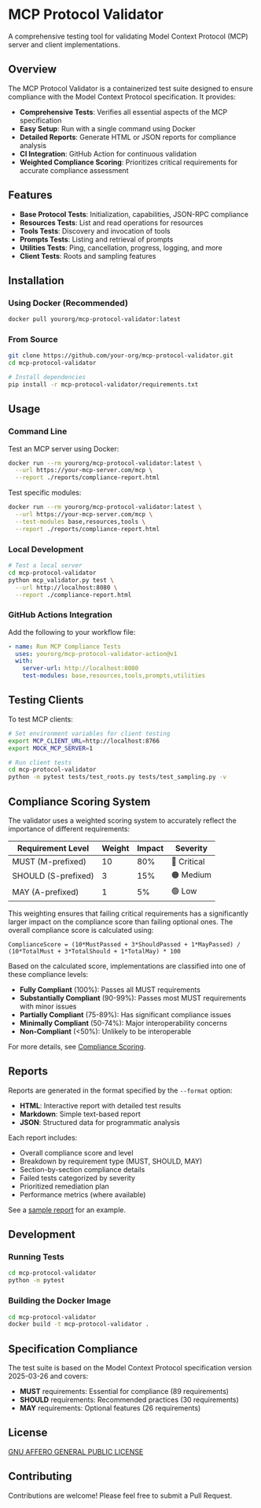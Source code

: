 # MCP Protocol Validator

A comprehensive testing tool for validating Model Context Protocol (MCP) server and client implementations.

## Overview

The MCP Protocol Validator is a containerized test suite designed to ensure compliance with the Model Context Protocol specification. It provides:

- **Comprehensive Tests**: Verifies all essential aspects of the MCP specification
- **Easy Setup**: Run with a single command using Docker
- **Detailed Reports**: Generate HTML or JSON reports for compliance analysis
- **CI Integration**: GitHub Action for continuous validation
- **Weighted Compliance Scoring**: Prioritizes critical requirements for accurate compliance assessment

## Features

- **Base Protocol Tests**: Initialization, capabilities, JSON-RPC compliance
- **Resources Tests**: List and read operations for resources
- **Tools Tests**: Discovery and invocation of tools
- **Prompts Tests**: Listing and retrieval of prompts
- **Utilities Tests**: Ping, cancellation, progress, logging, and more
- **Client Tests**: Roots and sampling features

## Installation

### Using Docker (Recommended)

```bash
docker pull yourorg/mcp-protocol-validator:latest
```

### From Source

```bash
git clone https://github.com/your-org/mcp-protocol-validator.git
cd mcp-protocol-validator

# Install dependencies
pip install -r mcp-protocol-validator/requirements.txt
```

## Usage

### Command Line

Test an MCP server using Docker:

```bash
docker run --rm yourorg/mcp-protocol-validator:latest \
  --url https://your-mcp-server.com/mcp \
  --report ./reports/compliance-report.html
```

Test specific modules:

```bash
docker run --rm yourorg/mcp-protocol-validator:latest \
  --url https://your-mcp-server.com/mcp \
  --test-modules base,resources,tools \
  --report ./reports/compliance-report.html
```

### Local Development

```bash
# Test a local server
cd mcp-protocol-validator
python mcp_validator.py test \
  --url http://localhost:8080 \
  --report ./compliance-report.html
```

### GitHub Actions Integration

Add the following to your workflow file:

```yaml
- name: Run MCP Compliance Tests
  uses: yourorg/mcp-protocol-validator-action@v1
  with:
    server-url: http://localhost:8080
    test-modules: base,resources,tools,prompts,utilities
```

## Testing Clients

To test MCP clients:

```bash
# Set environment variables for client testing
export MCP_CLIENT_URL=http://localhost:8766
export MOCK_MCP_SERVER=1

# Run client tests
cd mcp-protocol-validator
python -m pytest tests/test_roots.py tests/test_sampling.py -v
```

## Compliance Scoring System

The validator uses a weighted scoring system to accurately reflect the importance of different requirements:

| Requirement Level | Weight | Impact | Severity |
|-------------------|--------|--------|----------|
| MUST (M-prefixed) | 10 | 80% | 🔴 Critical |
| SHOULD (S-prefixed) | 3 | 15% | 🟠 Medium |
| MAY (A-prefixed) | 1 | 5% | 🟢 Low |

This weighting ensures that failing critical requirements has a significantly larger impact on the compliance score than failing optional ones. The overall compliance score is calculated using:

```
ComplianceScore = (10*MustPassed + 3*ShouldPassed + 1*MayPassed) / (10*TotalMust + 3*TotalShould + 1*TotalMay) * 100
```

Based on the calculated score, implementations are classified into one of these compliance levels:

- **Fully Compliant** (100%): Passes all MUST requirements
- **Substantially Compliant** (90-99%): Passes most MUST requirements with minor issues
- **Partially Compliant** (75-89%): Has significant compliance issues
- **Minimally Compliant** (50-74%): Major interoperability concerns
- **Non-Compliant** (<50%): Unlikely to be interoperable

For more details, see [Compliance Scoring](docs/compliance-scoring.md).

## Reports

Reports are generated in the format specified by the `--format` option:

- **HTML**: Interactive report with detailed test results
- **Markdown**: Simple text-based report
- **JSON**: Structured data for programmatic analysis

Each report includes:
- Overall compliance score and level
- Breakdown by requirement type (MUST, SHOULD, MAY)
- Section-by-section compliance details
- Failed tests categorized by severity
- Prioritized remediation plan
- Performance metrics (where available)

See a [sample report](docs/updated-sample-report.md) for an example.

## Development

### Running Tests

```bash
cd mcp-protocol-validator
python -m pytest
```

### Building the Docker Image

```bash
cd mcp-protocol-validator
docker build -t mcp-protocol-validator .
```

## Specification Compliance

The test suite is based on the Model Context Protocol specification version 2025-03-26 and covers:

- **MUST** requirements: Essential for compliance (89 requirements)
- **SHOULD** requirements: Recommended practices (30 requirements)
- **MAY** requirements: Optional features (26 requirements)

## License

[GNU AFFERO GENERAL PUBLIC LICENSE](LICENSE)

## Contributing

Contributions are welcome! Please feel free to submit a Pull Request. 
